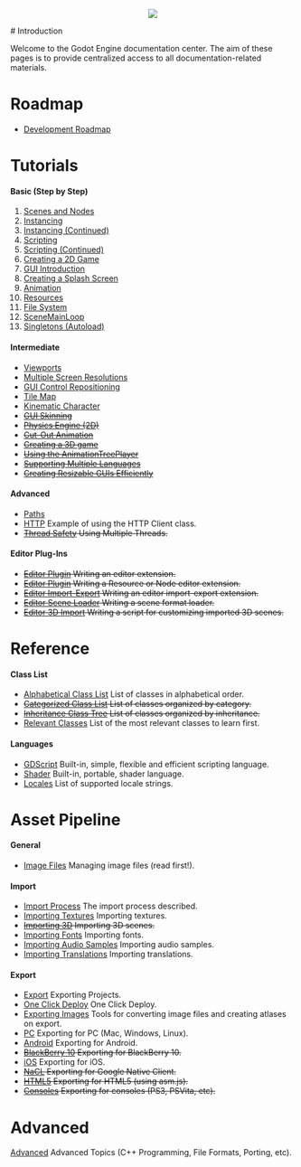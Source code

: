 <p align="center"><img src="http://www.godotengine.org/wp/wp-content/uploads/2014/01/godot_logo_63px_alto-02-021.png"/></p>
# Introduction

Welcome to the Godot Engine documentation center. The aim of these pages is to provide centralized access to all documentation-related materials.

# Roadmap

* [Development Roadmap](devel_roadmap)

# Tutorials

####  Basic (Step by Step)

 1.  [Scenes and Nodes](tutorial_scene)
 2.  [Instancing](tutorial_instancing)
 3.  [Instancing (Continued)](tutorial_instancing_2)
 4.  [Scripting](tutorial_scripting)
 5.  [Scripting (Continued)](tutorial_scripting_2)
 6.  [Creating a 2D Game](tutorial_2d)
 7.  [GUI Introduction](tutorial_gui)
 8.  [Creating a Splash Screen](tutorial_splash)
 9.  [Animation](tutorial_animation)
 10.  [Resources](tutorial_resources)
 11.  [File System](tutorial_fs)
 12.  [SceneMainLoop](tutorial_scene_main_loop)
 13.  [Singletons (Autoload)](tutorial_singletons)

#### Intermediate

*  [Viewports](tutorial_viewports)
*  [Multiple Screen Resolutions](tutorial_multires)
*  [GUI Control Repositioning](tutorial_gui_repositioning)
*  [Tile Map](tutorial_tilemap)
*  [Kinematic Character](tutorial_kinematic_char)
*  ~~[GUI Skinning](tutorial_gui_skinning)~~
*  ~~[ Physics Engine (2D)](tutorial_physics_2d)~~
*  ~~[Cut-Out Animation](tutorial_cutout)~~
*  ~~[ Creating a 3D game](tutorial_3d)~~ 
*  ~~[Using the AnimationTreePlayer](tutorial_animation_tree)~~
*  ~~[Supporting Multiple Languages](tutorial_localization)~~
*  ~~[Creating Resizable GUIs Efficiently](tutorial_resizable_gui)~~

#### Advanced

*  [Paths](paths)
*  [HTTP](http_client) Example of using the HTTP Client class.
*  ~~[Thread Safety](thread_safety) Using Multiple Threads.~~

#### Editor Plug-Ins

*  ~~[Editor Plugin](editor_plugin) Writing an editor extension.~~
*  ~~[Editor Plugin](editor_res_node) Writing a Resource or Node editor extension.~~
*  ~~[Editor Import-Export](editor_import) Writing an editor import-export extension.~~
*  ~~[Editor Scene Loader](editor_scene_loader) Writing a scene format loader.~~
*  ~~[Editor 3D Import](editor_import_3d) Writing a script for customizing imported 3D scenes.~~

# Reference

#### Class List

*  [Alphabetical Class List](class_list) List of classes in alphabetical order.
*  ~~[Categorized Class List](class_category) List of classes organized by category.~~
*  ~~[Inheritance Class Tree](class_inheritance) List of classes organized by inheritance.~~
*  [Relevant Classes](relevant_classes) List of the most relevant classes to learn first.

#### Languages

*  [GDScript](gdscript) Built-in, simple, flexible and efficient scripting language.
*  [Shader](shader) Built-in, portable, shader language.
*  [Locales](locales) List of supported locale strings.

# Asset Pipeline
#### General

*  [Image Files](image_files) Managing image files (read first!).

#### Import

*  [Import Process](import_process) The import process described.
*  [Importing Textures](import_textures) Importing textures.
*  ~~[Importing 3D](import_3d) Importing 3D scenes.~~
*  [Importing Fonts](import_fonts) Importing fonts.
*  [Importing Audio Samples](import_samples) Importing audio samples.
*  [Importing Translations](import_translation) Importing translations.

#### Export

*  [Export](export) Exporting Projects.
*  [One Click Deploy](one_click_deploy) One Click Deploy.
*  [Exporting Images](export_images) Tools for converting image files and creating atlases on export.
*  [PC](export_pc) Exporting for PC (Mac, Windows, Linux).
*  [Android](export_android) Exporting for Android.
*  ~~[BlackBerry 10](export_bb10) Exporting for BlackBerry 10.~~
*  [iOS](export_ios) Exporting for iOS.
*  ~~[NaCL](export_nacl) Exporting for Google Native Client.~~
*  ~~[HTML5](export_html5) Exporting for HTML5 (using asm.js).~~
*  ~~[Consoles](export_consoles) Exporting for consoles (PS3, PSVita, etc).~~

# Advanced

[Advanced](advanced) Advanced Topics (C++ Programming, File Formats, Porting, etc).

